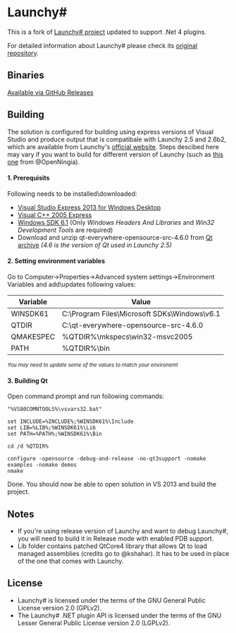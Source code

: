 Launchy#
====================
This is a fork of [Launchy# project][launchy#kshahar] updated to support .Net 4 plugins. 

For detailed information about Launchy# please check its [original repository][launchy#kshahar].

Binaries
-------
[Available via GitHub Releases](https://github.com/randrey/launchysharp/releases/tag/v1.3)

Building
-------
The solution is configured for building using express versions of Visual Studio and produce output that is compatibale with Launchy 2.5 and 2.6b2, which are available from Launchy's [official website][launchy]. Steps descibed here may vary if you want to build for different version of Launchy (such as [this one](http://openningia.github.io/Launchy/) from @OpenNingia). 

#### 1. Prerequisits
Following needs to be installed\downloaded:
  * [Visual Studio Express 2013 for Windows Desktop](http://www.microsoft.com/en-us/download/details.aspx?id=40787)
  * [Visual C++ 2005 Express](http://go.microsoft.com/fwlink/?LinkId=51410)
  * [Windows SDK 6.1](http://www.microsoft.com/en-us/download/details.aspx?id=11310) (Only *Windows Headers And Libraries* and *Win32 Development Tools* are required)
  * Download and unzip qt-everywhere-opensource-src-4.6.0 from [Qt archive](http://download.qt-project.org/archive/qt/4.6/) *(4.6 is the version of Qt used in Launchy 2.5)*

#### 2. Setting environment variables
Go to Computer->Properties->Advanced system settings->Environment Variables and add\updates following values:

Variable|Value
----------|----------
WINSDK61  | C:\Program Files\Microsoft SDKs\Windows\v6.1
QTDIR     | C:\qt-everywhere-opensource-src-4.6.0
QMAKESPEC | %QTDIR%\mkspecs\win32-msvc2005
PATH      | %QTDIR%\bin

 <sup>*You may need to update some of the values to match your environemt*</sup>

#### 3. Building Qt
Open command prompt and run following commands:
    
```Batchfile
"%VS80COMNTOOLS%\vsvars32.bat"

set INCLUDE=%INCLUDE%;%WINSDK61%\Include
set LIB=%LIB%;%WINSDK61%\Lib
set PATH=%PATH%;%WINSDK61%\Bin

cd /d %QTDIR%

configure -opensource -debug-and-release -no-qt3support -nomake examples -nomake demos
nmake
```

Done. You should now be able to open solution in VS 2013 and build the project.

Notes
-------
- If you're using release version of Launchy and want to debug Launchy#, you will need to build it in Release mode with enabled PDB support.
- Lib folder contains patched QtCore4 library that allows Qt to load managed assemblies (credits go to @kshahar). It has to be used in place of the one that comes with Launchy.

License
-------
  - Launchy# is licensed under the terms of the GNU General Public License version 2.0 (GPLv2).
  - The Launchy# .NET plugin API is licensed under the terms of the GNU Lesser General Public License version 2.0 (LGPLv2).

  [launchy#kshahar]: https://github.com/kshahar/launchysharp
  [launchy]: http://launchy.net
  
